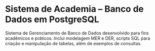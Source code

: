 # Sistema de Academia – Banco de Dados em PostgreSQL
Sistema de Gerenciamento de Banco de Dados desenvolvido para fins acadêmicos e práticos.   Inclui modelagem MER e DER, scripts SQL para criação e manipulação de tabelas, além de exemplos de consultas. 
